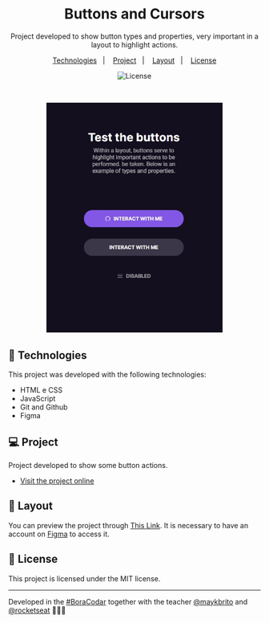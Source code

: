 <h1 align="center"> Buttons and Cursors </h1>

<p align="center">
Project developed to show button types and properties, very important in a layout to highlight actions.<br/>
</p>

<p align="center">
  <a href="#-technologies">Technologies</a>&nbsp;&nbsp;&nbsp;|&nbsp;&nbsp;&nbsp;
  <a href="#-project">Project</a>&nbsp;&nbsp;&nbsp;|&nbsp;&nbsp;&nbsp;
  <a href="#-layout">Layout</a>&nbsp;&nbsp;&nbsp;|&nbsp;&nbsp;&nbsp;
  <a href="#memo-license">License</a>
</p>

<p align="center">
  <img alt="License" src="https://img.shields.io/static/v1?label=license&message=MIT&color=49AA26&labelColor=000000">
</p>

<br>

<p align="center">
  <img alt="Project Buttons" src=".github/preview.jpg" width="70%">
</p>

## 🚀 Technologies

This project was developed with the following technologies:

- HTML e CSS
- JavaScript
- Git and Github
- Figma

## 💻 Project

Project developed to show some button actions.

- [Visit the project online](https://fxharry.github.io/buttonsandcursors/)

## 🔖 Layout

You can preview the project through [This Link](https://www.figma.com/community/file/1195327109778210238). It is necessary to have an account on [Figma](https://figma.com) to access it.

## :memo: License

This project is licensed under the MIT license.

---

Developed in the [#BoraCodar](https://boracodar.dev/) together with the teacher [@maykbrito](maykbrito.dev) and [@rocketseat](https://rocketseat.com.br) 👨‍💻💞
